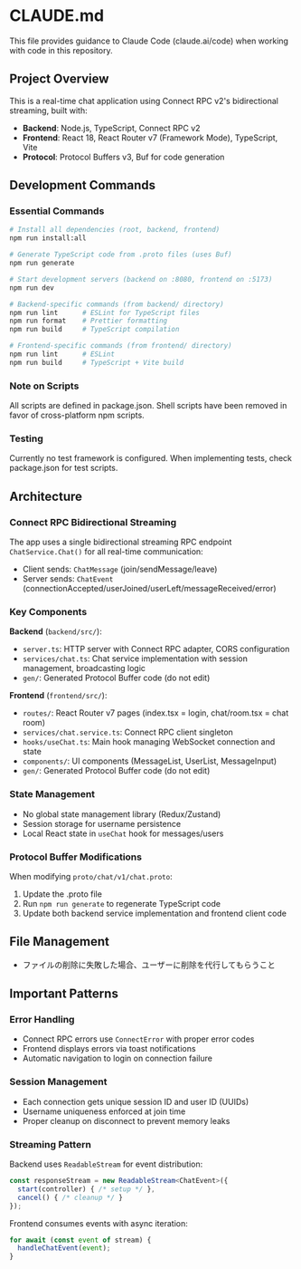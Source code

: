 # CLAUDE.md

This file provides guidance to Claude Code (claude.ai/code) when working with code in this repository.

## Project Overview

This is a real-time chat application using Connect RPC v2's bidirectional streaming, built with:
- **Backend**: Node.js, TypeScript, Connect RPC v2
- **Frontend**: React 18, React Router v7 (Framework Mode), TypeScript, Vite
- **Protocol**: Protocol Buffers v3, Buf for code generation

## Development Commands

### Essential Commands
```bash
# Install all dependencies (root, backend, frontend)
npm run install:all

# Generate TypeScript code from .proto files (uses Buf)
npm run generate

# Start development servers (backend on :8080, frontend on :5173)
npm run dev

# Backend-specific commands (from backend/ directory)
npm run lint      # ESLint for TypeScript files
npm run format    # Prettier formatting
npm run build     # TypeScript compilation

# Frontend-specific commands (from frontend/ directory)  
npm run lint      # ESLint
npm run build     # TypeScript + Vite build
```

### Note on Scripts
All scripts are defined in package.json. Shell scripts have been removed in favor of cross-platform npm scripts.

### Testing
Currently no test framework is configured. When implementing tests, check package.json for test scripts.

## Architecture

### Connect RPC Bidirectional Streaming
The app uses a single bidirectional streaming RPC endpoint `ChatService.Chat()` for all real-time communication:
- Client sends: `ChatMessage` (join/sendMessage/leave)
- Server sends: `ChatEvent` (connectionAccepted/userJoined/userLeft/messageReceived/error)

### Key Components

**Backend** (`backend/src/`):
- `server.ts`: HTTP server with Connect RPC adapter, CORS configuration
- `services/chat.ts`: Chat service implementation with session management, broadcasting logic
- `gen/`: Generated Protocol Buffer code (do not edit)

**Frontend** (`frontend/src/`):
- `routes/`: React Router v7 pages (index.tsx = login, chat/room.tsx = chat room)
- `services/chat.service.ts`: Connect RPC client singleton
- `hooks/useChat.ts`: Main hook managing WebSocket connection and state
- `components/`: UI components (MessageList, UserList, MessageInput)
- `gen/`: Generated Protocol Buffer code (do not edit)

### State Management
- No global state management library (Redux/Zustand)
- Session storage for username persistence
- Local React state in `useChat` hook for messages/users

### Protocol Buffer Modifications
When modifying `proto/chat/v1/chat.proto`:
1. Update the .proto file
2. Run `npm run generate` to regenerate TypeScript code
3. Update both backend service implementation and frontend client code

## File Management
- ファイルの削除に失敗した場合、ユーザーに削除を代行してもらうこと

## Important Patterns

### Error Handling
- Connect RPC errors use `ConnectError` with proper error codes
- Frontend displays errors via toast notifications
- Automatic navigation to login on connection failure

### Session Management
- Each connection gets unique session ID and user ID (UUIDs)
- Username uniqueness enforced at join time
- Proper cleanup on disconnect to prevent memory leaks

### Streaming Pattern
Backend uses `ReadableStream` for event distribution:
```typescript
const responseStream = new ReadableStream<ChatEvent>({
  start(controller) { /* setup */ },
  cancel() { /* cleanup */ }
});
```

Frontend consumes events with async iteration:
```typescript
for await (const event of stream) {
  handleChatEvent(event);
}
```